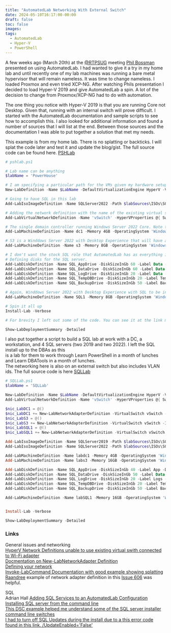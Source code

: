 ```yaml
---
title: "AutomatedLab Networking With External Switch"
date: 2024-05-10T16:17:00-00:00
draft: false
toc: false
images:
tags: 
  - AutomatedLab
  - Hyper-V
  - PowerShell
---
```


A few weeks ago (March 20th) at the [@RTPSUG](https://twitter.com/RTPSug) meeting [Phil Bossman](https://twitter.com/Schlauge) presented on using AutomatedLab. I had wanted to give it a try in my home lab and 
until recently one of my lab machines was running a bare metal hypervisor that will remain nameless. It was time to change nameless. I loaded Proxmox and even tried XCP-NG. 
After watching Phils presentation I decided to load Hyper-V 2019 and give AutomatedLab a spin. A lot of the decision to change from Proxmox/XCP-NG had to do with automation. 

The one thing you notice with Hyper-V 2019 is that you are running Core not Desktop. Given that, running with an internal switch will prove difficult. I started with the AutomatedLab documentation and sample scripts 
to see how to accomplish this. I also looked for additional information and found a number of sources that I will list at the end. Between those sources and the documentation I 
was able to put together a solution that met my needs. 

This example is from my home lab. There is no splatting or backticks. I will splat the code later and test it and update the blog/gist. 
The full source code can be found here. [PSHLab](https://gist.github.com/glsc251/6269ce9c263a0409bf4e9c3209acb3de)

```PowerShell
# pshlab.ps1

# Lab name can be anything
$labName = 'PowerHouse'

# I am specifying a particular path for the VMs given my hardware setup.
New-LabDefinition -Name $LabName -DefaultVirtualizationEngine HyperV -VmPath D:\automatedlab-vms

# Going to have SQL in this lab
Add-LabIsoImageDefinition -Name SQLServer2022 -Path $labSources\ISOs\SQLServer2022-x64-ENU.iso

# Adding the network definition with the name of the existing virtual switch and its connected adapter and the CIDR.
Add-LabVirtualNetworkDefinition -Name 'vSwitch' -HyperVProperties @{ SwitchType = 'External'; AdapterName = 'Ethernet' } -AddressSpace 10.10.10.0/24

# The single domain controller running Windows Server 2022 Core. Note this also has the Certificate Authority role for the domain.
Add-LabMachineDefinition -Name dc1 -Memory 4GB -OperatingSystem 'Windows Server 2022 Standard Evaluation' -Network 'vSwitch' -Roles RootDC, CARoot -DomainName Company.pri -IpAddress 10.10.10.16 -gateway 10.10.10.1 -VmGeneration 2

# S3 is a Winddows Server 2022 with Desktop Experience that will have all of the domain administration tools on it.
Add-LabMachineDefinition -Name s3 -Memory 8GB -OperatingSystem 'Windows Server 2022 Standard Evaluation (Desktop Experience)' -DomainName Company.pri -IpAddress 10.10.10.15 -gateway 10.10.10.1 -DNSServer1 10.10.10.16 -IsDomainJoined:$true -VmGeneration 2

# I don't want the stock SQL role that AutomatedLab has as everything is installed on C:.
# Defining disks for the SQL server.
Add-LabDiskDefinition -Name SQL_AppDrive -DiskSizeInGb 60 -Label Data -DriveLetter E -AllocationUnitSize 64kb
Add-LabDiskDefinition -Name SQL_DataDrive -DiskSizeInGb 60 -Label Data -DriveLetter D -AllocationUnitSize 64kb
Add-LabDiskDefinition -Name SQL_LogDrive -DiskSizeInGb 20 -Label Data -DriveLetter L -AllocationUnitSize 64kb
Add-LabDiskDefinition -Name SQL_TempDBDrive -DiskSizeInGb 20 -Label TempDB -DriveLetter T -AllocationUnitSize 64kb
Add-LabDiskDefinition -Name SQL_BackupDrive -DiskSizeInGb 50 -Label Backup -DriveLetter B -AllocationUnitSize 64kb

# Again, Winddows Server 2022 with Desktop Experience with SQL to be installed. 
Add-LabMachineDefinition -Name SQL1 -Memory 8GB -OperatingSystem 'Windows Server 2022 Standard Evaluation (Desktop Experience)' -DomainName Company.pri -IpAddress 10.10.10.12 -gateway 10.10.10.1 -DNSServer1 10.10.10.16 -IsDomainJoined:$true -Disk SQL_AppDrive,SQL_DataDrive,SQL_LogDrive,SQL_TempDBDrive,SQL_BackupDrive -VmGeneration 2

# Spin it all up
Install-Lab -Verbose

# For brevity I left out some of the code. You can see it at the link mentioned in the article.

Show-LabDeploymentSummary -Detailed

```

I also put together a script to build a SQL lab at work with a DC, a workstation, and 4 SQL servers (two 2019 and two 2022). I left the SQL install up to the DBAs as this  
is a lab for them to work through Learn PowerShell in a month of lunches and Learn DBATools in a month of lunches.  
The networking here is also on an external switch but also includes VLAN ids. The full source code is here [SQLLab](https://gist.github.com/glsc251/bf8f467f0f200cd3589c4ee675af5714)

```PowerShell
# SQLLab.ps1
$labName = 'SQLLab'

New-LabDefinition -Name $LabName -DefaultVirtualizationEngine HyperV -VmPath C:\ClusterStor\Vol2\Labs
Add-LabVirtualNetworkDefinition -Name 'vSwitch' -HyperVProperties @{ SwitchType = 'External'; AdapterName = 'Ethernet' } -AddressSpace 10.10.8.0/24

$nic_LabDC1 = @()
$nic_LabDC1 += New-LabNetworkAdapterDefinition -VirtualSwitch vSwitch -Ipv4Address 10.10.11.128/24 -Ipv4gateway 10.10.11.254 -AccessVLANID 64
$nic_LabS3 = @()
$nic_LabS3 += New-LabNetworkAdapterDefinition -VirtualSwitch vSwitch -Ipv4Address 10.10.11.129/24 -Ipv4gateway 10.10.11.254 -AccessVLANID 64 -Ipv4DNSServers 10.10.11.128
$nic_LabSQL1 = @()
$nic_LabSQL1 += New-LabNetworkAdapterDefinition -VirtualSwitch vSwitch -Ipv4Address 10.10.11.130/24 -Ipv4gateway 10.10.11.254 -AccessVLANID 64 -Ipv4DNSServers 10.10.11.128

Add-LabIsoImageDefinition -Name SQLServer2019 -Path $labSources\ISOs\SQLServer2019-x64-ENU.iso
Add-LabIsoImageDefinition -Name SQLServer2022 -Path $labSources\ISOs\SQLServer2022-x64-ENU.iso

Add-LabMachineDefinition -Name labdc1 -Memory 4GB -OperatingSystem 'Windows Server 2022 Standard Evaluation' -Roles RootDC, CARoot -DomainName Company.pri -NetworkAdapter $nic_LabDC1  -VmGeneration 2
Add-LabMachineDefinition -Name labs3 -Memory 16GB -OperatingSystem 'Windows Server 2022 Standard Evaluation (Desktop Experience)' -DomainName Company.pri -NetworkAdapter $nic_LabS3 -IsDomainJoined:$true -VmGeneration 2

Add-LabDiskDefinition -Name SQL_AppDrive -DiskSizeInGb 40 -Label App -DriveLetter E -AllocationUnitSize 64kb
Add-LabDiskDefinition -Name SQL_DataDrive -DiskSizeInGb 50 -Label Data -DriveLetter D -AllocationUnitSize 64kb
Add-LabDiskDefinition -Name SQL_LogDrive -DiskSizeInGb 20 -Label Logs -DriveLetter L -AllocationUnitSize 64kb
Add-LabDiskDefinition -Name SQL_TempDBDrive -DiskSizeInGb 20 -Label TempDB -DriveLetter T -AllocationUnitSize 64kb
Add-LabDiskDefinition -Name SQL_BackupDrive -DiskSizeInGb 50 -Label Backup -DriveLetter B -AllocationUnitSize 64kb

Add-LabMachineDefinition -Name labSQL1 -Memory 16GB -OperatingSystem 'Windows Server 2022 Standard Evaluation (Desktop Experience)' -DomainName Company.pri -NetworkAdapter $nic_LabSQL1 -IsDomainJoined:$true -Disk SQL_AppDrive,SQL_DataDrive,SQL_LogDrive,SQL_TempDBDrive,SQL_BackupDrive -VmGeneration 2


Install-Lab -Verbose

Show-LabDeploymentSummary -Detailed

```

### Links

General issues and networking  
[HyperV Network Definitions unable to use existing virtual swith connected to Wi-Fi adapter](https://github.com/AutomatedLab/AutomatedLab/issues/387)  
[Docmentation on New-LabNetworkAdapter Definition](https://automatedlab.org/en/latest/AutomatedLabDefinition/en-us/New-LabNetworkAdapterDefinition/)  
[Defining your network](https://automatedlab.org/en/latest/Wiki/Basic/networksandaddresses/#Simple%20Network%20Definition)  
[Invoke-LabCommand Documentation with good example showing splatting](https://automatedlab.org/en/latest/AutomatedLabCore/en-us/Invoke-LabCommand/)  
[Raandree](https://github.com/raandree) example of network adapter definition in this [Issue 606](https://github.com/AutomatedLab/AutomatedLab/issues/606) was helpful.  
  
SQL  
Adrian Hall [Adding SQL Services to an AutomatedLab Configuration](https://shellmonger.wordpress.com/2014/12/31/adding-sql-services-to-an-automatedlab-configuration/)  
[Installing SQL server from the command line](https://learn.microsoft.com/en-us/sql/database-engine/install-windows/install-sql-server-from-the-command-prompt?view=sql-server-ver16&redirectedfrom=MSDN)  
[This DSC example helped me understand some of the SQL server installer command line switches](https://github.com/dsccommunity/SqlServerDsc/issues/1254)  
[I had to turn off SQL Updates during the install due to a this error code found in this link. /UpdateEnabled='False' ](https://learn.microsoft.com/en-us/answers/questions/1501232/sqlserver2019-or-server2022-fails-with-error-proce)  

